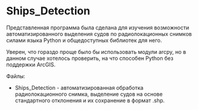 # Ships_Detection
Представленная программа была сделана для изучения возможности автоматизированного выделения судов по радиолокационных снимков силами языка Python и общедоступных библиотек для него.

Уверен, что гораздо проще было бы использовать модули arcpy, но в данном случае хотелось проверить, на что способен Python без поддержки ArcGIS.

Файлы:
* Ships_Detection - автоматизированная обработка радиолокационного снимка, выделение судов на основе стандартного отклонения и их сохранение в формат .shp.
